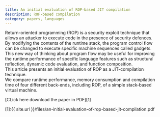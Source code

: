 ```yaml
---
title: An initial evaluation of ROP-based JIT compilation
description: ROP-based compilation
category: papers, languages
---
```


Return-oriented programming (ROP) is a security exploit technique that allows an attacker to execute code in the presence of security defences.  
By modifying the contents of the runtime stack, the program control flow can be changed to execute specific machine sequences called gadgets.  
This new way of thinking about program flow may be useful for improving the runtime performance of specific language features such as structural reflection, dynamic code evaluation, and function composition.  
This article presents an initial evaluation of ROP as a JIT-compilation technique.  
We compare runtime performance, memory consumption and compilation time of four different back-ends, including ROP, of a simple stack-based virtual machine.

[CLick here download the paper in PDF][1]

[1]:{{ site.url }}/files/an-initial-evaluation-of-rop-based-jit-compilation.pdf
